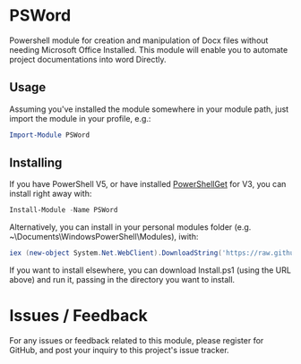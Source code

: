 PSWord
====================

Powershell module for creation and manipulation of Docx files without needing Microsoft Office Installed. This module will enable you to automate project documentations into word Directly.



Usage
-----
Assuming you've installed the module somewhere in your module path, just import the module in your profile, e.g.:

```powershell
Import-Module PSWord
```

Installing
----------
If you have PowerShell V5, or have installed [PowerShellGet](https://www.microsoft.com/en-us/download/details.aspx?id=49186) for V3, you can install right away with:

```powershell
Install-Module -Name PSWord
```

Alternatively, you can install in your personal modules folder (e.g. ~\Documents\WindowsPowerShell\Modules), iwith:

```powershell
iex (new-object System.Net.WebClient).DownloadString('https://raw.githubusercontent.com/guidooliveira/PSWord/master/install.ps1')
```

If you want to install elsewhere, you can download Install.ps1 (using the URL above) and run it, passing in the directory you want to install.

# Issues / Feedback

For any issues or feedback related to this module, please register for GitHub, and post your inquiry to this project's issue tracker.